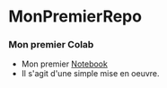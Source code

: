 # MonPremierRepo

### Mon premier Colab
- Mon premier [Notebook](https://colab.research.google.com/drive/1JOTKIQZzjdVHYp-8wWn6I9Ssr3gtSixK?usp=sharing)
- Il s'agit d'une simple mise en oeuvre.
